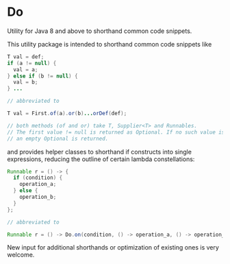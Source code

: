 # Do
Utility for Java 8 and above to shorthand common code snippets.

This utility package is intended to shorthand common code snippets like
```java
T val = def;
if (a != null) {
  val = a;
} else if (b != null) {
  val = b;
} ...

// abbreviated to

T val = First.of(a).or(b)...orDef(def);

// both methods (of and or) take T, Supplier<T> and Runnables.
// The first value != null is returned as Optional. If no such value is returned,
// an empty Optional is returned.
```
and provides helper classes to shorthand if constructs into single expressions,
reducing the outline of certain lambda constellations:
```java
Runnable r = () -> {
  if (condition) {
    operation_a;
  } else {
    operation_b;
  }
};

// abbreviated to

Runnable r = () -> Do.on(condition, () -> operation_a, () -> operation_b);
```
New input for additional shorthands or optimization of existing ones is very welcome.
